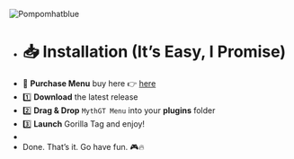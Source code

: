 ![Pompomhatblue](https://github.com/user-attachments/assets/4c947bae-6038-42f2-a6cb-26a0ff0e9335)


- # 📥 Installation (It’s Easy, I Promise)  
- 💸 **Purchase Menu** buy here 👉 [here](https://payhip.com/b/LhtcI)
- 1️⃣ **Download** the latest release
- 2️⃣ **Drag & Drop** `MythGT Menu` into your **plugins** folder  
- 3️⃣ **Launch** Gorilla Tag and enjoy!
-
- Done. That’s it. Go have fun. 🎮🔥
